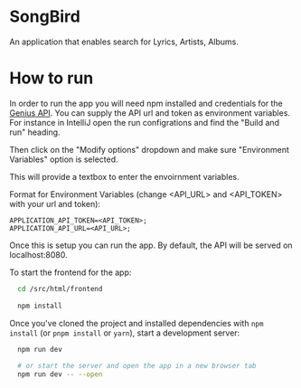 # SongBird

An application that enables search for Lyrics, Artists, Albums.

# How to run
  In order to run the app you will need npm installed and credentials for the [Genius API](https://docs.genius.com). 
  You can supply the API url and token as environment variables. For instance in IntelliJ open the run configrations and find the "Build and run" heading. 
  
  Then click on the "Modify options" dropdown and make sure "Environment Variables" option is selected. 
  
  This will provide a textbox to enter the envoirnment variables.
  
  Format for Environment Variables (change <API_URL> and <API_TOKEN> with your url and token):
    
    APPLICATION_API_TOKEN=<API_TOKEN>;
    APPLICATION_API_URL=<API_URL>;

  Once this is setup you can run the app. By default, the API will be served on localhost:8080.

  To start the frontend for the app:

  ```bash
    cd /src/html/frontend
    
    npm install
  ```

  Once you've cloned the project and installed dependencies with `npm install` (or `pnpm install` or `yarn`), start a development server:

  ```bash
    npm run dev
    
    # or start the server and open the app in a new browser tab
    npm run dev -- --open
  ```
  
